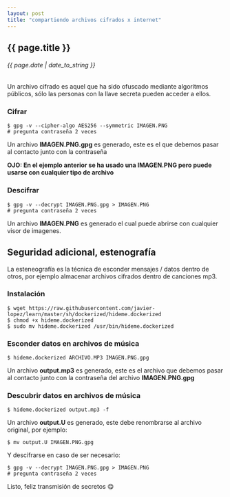 ```yaml
---
layout: post
title: "compartiendo archivos cifrados x internet"
---
```


## {{ page.title }}

###### {{ page.date | date_to_string }}

Un archivo cifrado es aquel que ha sido ofuscado mediante algoritmos públicos,
sólo las personas con la llave secreta pueden acceder a ellos.

### Cifrar

    $ gpg -v --cipher-algo AES256 --symmetric IMAGEN.PNG
    # pregunta contraseña 2 veces

Un archivo **IMAGEN.PNG.gpg** es generado, este es el que debemos pasar al
contacto junto con la contraseña

**OJO: En el ejemplo anterior se ha usado una IMAGEN.PNG pero puede usarse con
cualquier tipo de archivo**

### Descifrar

    $ gpg -v --decrypt IMAGEN.PNG.gpg > IMAGEN.PNG
    # pregunta contraseña 2 veces

Un archivo **IMAGEN.PNG** es generado el cual puede abrirse con cualquier visor
de imagenes.

## Seguridad adicional, estenografía

La esteneografía es la técnica de esconder mensajes / datos dentro de otros,
por ejemplo almacenar archivos cifrados dentro de canciones mp3.

### Instalación

    $ wget https://raw.githubusercontent.com/javier-lopez/learn/master/sh/dockerized/hideme.dockerized
    $ chmod +x hideme.dockerized
    $ sudo mv hideme.dockerized /usr/bin/hideme.dockerized

### Esconder datos en archivos de música

    $ hideme.dockerized ARCHIVO.MP3 IMAGEN.PNG.gpg

Un archivo **output.mp3** es generado, este es el archivo que debemos pasar al
contacto junto con la contraseña del archivo **IMAGEN.PNG.gpg**

### Descubrir datos en archivos de música

    $ hideme.dockerized output.mp3 -f

Un archivo **output.U** es generado, este debe renombrarse al archivo original, por ejemplo:

    $ mv output.U IMAGEN.PNG.gpg

Y descifrarse en caso de ser necesario:

    $ gpg -v --decrypt IMAGEN.PNG.gpg > IMAGEN.PNG
    # pregunta contraseña 2 veces

Listo, feliz transmisión de secretos &#128523;
